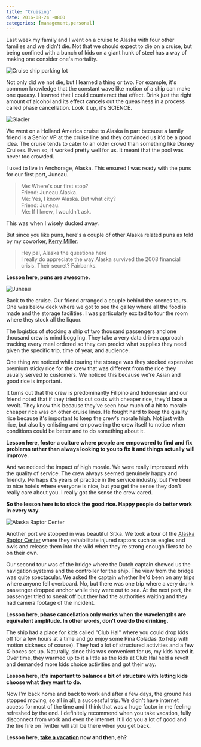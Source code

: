 ```yaml
---
title: "Cruising"
date: 2016-08-24 -0800
categories: [management,personal]
---
```


Last week my family and I went on a cruise to Alaska with four other families and we didn't die. Not that we should expect to die  on a cruise, but being confined with a bunch of kids on a giant hunk of steel has a way of making one consider one's mortality.

![Cruise ship parking lot](https://cloud.githubusercontent.com/assets/19977/17877044/a7b41cac-6894-11e6-81ca-878e09cb0152.JPG)

Not only did we not die, but I learned a thing or two. For example, it's common knowledge that the constant wave like motion of a ship can make one queasy. I learned that I could counteract  that effect. Drink just the right amount of alcohol and its effect cancels out the queasiness in a process called phase cancellation. Look it up, it's SCIENCE.

![Glacier](https://cloud.githubusercontent.com/assets/19977/17877196/fbd385ec-6895-11e6-9fa5-a49f5fd1542f.JPG)

We went on a Holland America cruise to Alaska in part because a family friend is a Senior VP at the cruise line and they convinced us it'd be a good idea. The cruise tends to cater to an older crowd than something like Disney Cruises. Even so, it worked pretty well for us. It meant that the pool was never too crowded.

I used to live in Anchorage, Alaska. This ensured I was ready with the puns for our first port, Juneau.

> Me: Where's our first stop?  
> Friend: Juneau Alaska.  
> Me: Yes, I know Alaska. But what city?  
> Friend: Juneau.  
> Me: If I knew, I wouldn't ask. 

This was when I wisely ducked away.

But since you like puns, here's a couple of other Alaska related puns as told by my coworker, [Kerry Miller](http://kerrizor.com/):

> Hey pal, Alaska the questions here  
> I really do appreciate the way Alaska survived the 2008 financial crisis. Their secret? Fairbanks. 

__Lesson here, puns are awesome.__

![Juneau](https://cloud.githubusercontent.com/assets/19977/17880210/2e31313a-68ad-11e6-8caf-6e6b6d29313c.JPG)

Back to the cruise. Our friend arranged a couple behind the scenes tours. One was below deck where we got to see the galley where all the food is made and the storage facilities. I was particularly excited to tour the room where they stock all the liquor.

The logistics of stocking a ship of two thousand passengers and one thousand crew is mind boggling. They take a very data driven approach tracking every meal ordered so they can predict what supplies they need given the specific trip, time of year, and audience.

One thing we noticed while touring the storage was they stocked expensive premium sticky rice for the crew that was different from the rice they usually served to customers. We noticed this because we're Asian and good rice is important.

It turns out that the crew is predominantly Filipino and Indonesian and our friend noted that if they tried to cut costs with cheaper rice, they'd face a revolt. They know this because they've seen how much of a hit to morale cheaper rice was on other cruise lines. He fought hard to keep the quality rice because it's important to keep the crew's morale high. Not just with rice, but also by enlisting and empowering the crew itself to notice when conditions could be better and to do something about it.

__Lesson here, foster a culture where people are empowered to find and fix problems rather than always looking to you to fix it and things actually will improve.__

And we noticed the impact of high morale. We were really impressed with the quality of service. The crew always seemed genuinely happy and friendly. Perhaps it's years of practice in the service industry, but I've been to nice hotels where everyone is nice, but you get the sense they don't really care about you. I really got the sense the crew cared.

__So the lesson here is to stock the good rice. Happy people do better work in every way.__

![Alaska Raptor Center](https://cloud.githubusercontent.com/assets/19977/17880416/6f5ccf8c-68af-11e6-886b-0884ced6b8ad.JPG)

Another port we stopped in was beautiful Sitka. We took a tour of the [Alaska Raptor Center](https://www.alaskaraptor.org/) where they rehabilitate injured raptors such as eagles and owls and release them into the wild when they're strong enough fliers to be on their own.  

Our second tour was of the bridge where the Dutch captain showed us the navigation systems and the controller for the ship. The view from the bridge was quite spectacular. We asked the captain whether he'd been on any trips where anyone fell overboard. No, but there was one trip where a very drunk passenger dropped anchor while they were out to sea. At the next port, the passenger tried to sneak off but they had the authorities waiting and they had camera footage of the incident.

__Lesson here, phase cancellation only works when the wavelengths are equivalent amplitude. In other words, don't overdo the drinking.__

The ship had a place for kids called "Club Hal" where you could drop kids off for a few hours at a time and go enjoy some Pina Coladas (to help with motion sickness of course). They had a lot of structured activities and a few X-boxes set up. Naturally, since this was convenient for us, my kids hated it. Over time, they warmed up to it a little as the kids at Club Hal held a revolt and demanded more kids choice activities and got their way.

__Lesson here, it's important to balance a bit of structure with letting kids choose what they want to do.__

Now I'm back home and back to work and after a few days, the ground has stopped moving, so all in all, a successful trip. We didn't have internet access for most of the time and I think that was a huge factor in me feeling refreshed by the end. I definitely recommend when you take vacation, fully disconnect from work and even the internet. It'll do you a lot of good and the tire fire on Twitter will still be there when you get back.

__Lesson here, [take a vacation](https://haacked.com/archive/2016/02/18/unlimited-vaction-pitfalls/) now and then, eh?__
